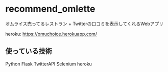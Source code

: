 # recommend_omlette
オムライス売ってるレストラン + Twitterの口コミを表示してくれるWebアプリ

heroku: https://omuchoice.herokuapp.com/

## 使っている技術
Python
Flask
TwitterAPI
Selenium
heroku
